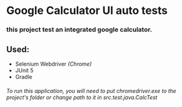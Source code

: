 # Google Calculator UI auto tests

### this project test an integrated google calculator.

## Used:
* Selenium Webdriver *(Chrome)*
* JUnit 5
* Gradle

###### To run this application, you will need to put chromedriver.exe to the project's folder or change path to it in src.test.java.CalcTest